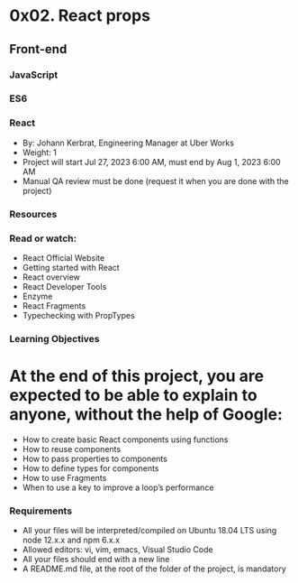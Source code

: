 # 0x02. React props
## Front-end
### JavaScript
### ES6
### React
 * By: Johann Kerbrat, Engineering Manager at Uber Works
 * Weight: 1
 * Project will start Jul 27, 2023 6:00 AM, must end by Aug 1, 2023 6:00 AM
 * Manual QA review must be done (request it when you are done with the project)


### Resources
### Read or watch:

* React Official Website
* Getting started with React
* React overview
* React Developer Tools
* Enzyme
* React Fragments
* Typechecking with PropTypes
### Learning Objectives
# At the end of this project, you are expected to be able to explain to anyone, without the help of Google:

* How to create basic React components using functions
* How to reuse components
* How to pass properties to components
* How to define types for components
* How to use Fragments
* When to use a key to improve a loop’s performance
### Requirements
* All your files will be interpreted/compiled on Ubuntu 18.04 LTS using node 12.x.x and npm 6.x.x
* Allowed editors: vi, vim, emacs, Visual Studio Code
* All your files should end with a new line
* A README.md file, at the root of the folder of the project, is mandatory